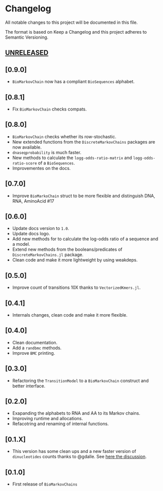 # Changelog

All notable changes to this project will be documented in this file.

The format is based on Keep a Changelog and this project adheres to Semantic Versioning.

## [UNRELEASED](https://github.com/camilogarciabotero/GeneFinder.jl/compare/v0.0.10...main)

## [0.9.0]

- `BioMarkovChain` now has a compliant `BioSequences` alphabet.

## [0.8.1]

- Fix `BioMarkovChain` checks compats.

## [0.8.0]

- `BioMarkovChain` checks whether its row-stochastic.
- New extended functions from the `DiscreteMarkovChains` packages are now available.
- `dnaseqprobability` is much faster.
- New methods to calculate the `logg-odds-ratio-matrix` and `logg-odds-ratio-score` of a `BioSequences`.
- Improvementes on the docs.

## [0.7.0]

- Improve `BioMarkoChain` struct to be more flexible and distinguish DNA, RNA, AminoAcid #17

## [0.6.0]

- Update docs version to `1.0`.
- Update docs logo.
- Add new methods for to calculate the log-odds ratio of a sequence and a model.
- Extend new methods from the booleans/predicates of `DiscreteMarkovChains.jl` package.
- Clean code and make it more lightweight by using weakdeps.

## [0.5.0]

- Improve count of transitions 10X thanks to `VectorizedKmers.jl`.

## [0.4.1]

- Internals changes, clean code and make it more flexible.

## [0.4.0]

- Clean documentation.
- Add a `randbmc` methods.
- Improve `BMC` printing.

## [0.3.0]

- Refactoring the `TransitionModel` to a `BioMarkovChain` construct and better interface.

## [0.2.0]

- Exapanding the alphabets to RNA and AA to its Markov chains.
- Improving runtime and allocations.
- Refacotring and renaming of internal functions.

## [0.1.X]

- This version has some clean ups and a new faster version of `dinucleotides` counts thanks to @gdalle. See [here the discussion](https://discourse.julialang.org/t/optimizing-dinucleotides-count-in-a-dna-sequence-type-longdna/101583/4?u=camilogarciabotero).

## [0.1.0]

- First release of `BioMarkovChains`
